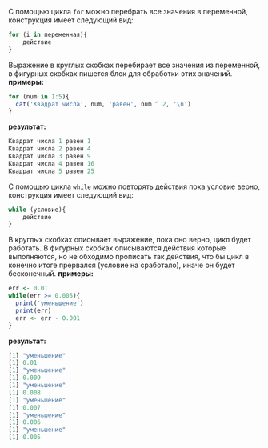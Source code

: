 С помощью цикла `for` можно перебрать все значения в переменной, конструкция имеет следующий вид:
```R
for (i in переменная){
	действие
}
```
Выражение в круглых скобках перебирает все значения из переменной, в фигурных скобках пишется блок для обработки этих значений.
**примеры:**
```R
for (num in 1:5){
  cat('Квадрат числа', num, 'равен', num ^ 2, '\n')
}
```
**результат:**
```R
Квадрат числа 1 равен 1 
Квадрат числа 2 равен 4 
Квадрат числа 3 равен 9 
Квадрат числа 4 равен 16 
Квадрат числа 5 равен 25
```

С помощью цикла `while` можно повторять действия пока условие верно, конструкция имеет следующий вид:
```R
while (условие){
	действие
}
```
В круглых скобках описывает выражение, пока оно верно, цикл будет работать. В фигурных скобках описываются действия которые выполняются, но не обходимо прописать так действия, что бы цикл в конечно итоге прервался (условие на сработало), иначе он будет бесконечный.
**примеры:**
```R
err <- 0.01
while(err >= 0.005){
  print('уменьшение')
  print(err)
  err <- err - 0.001
}
```
**результат:**
```R
[1] "уменьшение"
[1] 0.01
[1] "уменьшение"
[1] 0.009
[1] "уменьшение"
[1] 0.008
[1] "уменьшение"
[1] 0.007
[1] "уменьшение"
[1] 0.006
[1] "уменьшение"
[1] 0.005
```